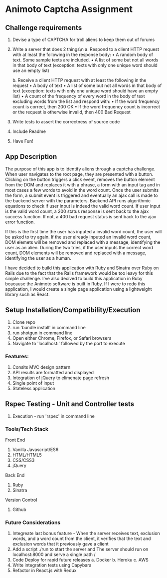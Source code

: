 # Animoto Captcha Assignment

## Challenge requirements
1.	Devise a type of CAPTCHA for troll aliens to keep them out of forums
2.	Write a server that does 2 things\n
	a. Respond to a client HTTP request with at least the following in the response body:
		• A random body of text. Some sample texts are included.
		• A list of some but not all words in that body of text (exception: texts with only one unique word should use an empty 		list)
		
	b. Receive a client HTTP request with at least the following in the request
		• A body of text
		• A list of some but not all words in that body of text (exception: texts with only one unique word should have an empty 		list)
		• A count of the frequency of every word in the body of text excluding words from the list 
	   and respond with:
	   	• If the word frequency count is correct, then 200 OK
		• If the word frequency count is incorrect or the request is otherwise invalid, then 400 Bad Request
		
3.	Write tests to assert the correctness of source code
4.	Include Readme
5.	Have Fun!

## App Description

The purpose of this app is to identify aliens through a captcha challenge. When user navigates to the root page, they are presented with a button. Clicking on the button triggers a click event, removes the button element from the DOM and replaces it with a phrase, a form with an input tag and in most cases a few words to avoid in the word count. Once the user submits the form, a submit event is triggered and eventually an ajax call is made to the backend server with the parameters. Backend API runs algorithmic equations to check if user input is indeed the valid word count. If user input is the valid word count, a 200 status response is sent back to the ajax success function. If not, a 400 bad request status is sent back to the ajax error function. 

If this is the first time the user has inputed a invalid word count, the user will be asked to try again. If the user already inputed an invalid word count, DOM elemets will be removed and replaced with a message, identifying the user as an alien. During the two tries, if the user inputs the correct word count, DOM elements will be removed and replaced with a message, identifying the user as a human.

I have decided to build this application with Ruby and Sinatra over Ruby on Rails due to the fact that the Rails framework would be too leavy for this simple challenge. I've also decived to build this application in Ruby beacause the Animoto software is built in Ruby. If I were to redo this application, I would create a single page application using a lightweight library such as React.

## Setup Installation/Compatibility/Execution
1.	Clone repo
2.	run 'bundle install' in command line
3.	run shotgun in command line
2.	Open either Chrome, Firefox, or Safari browsers
3.	Navigate to 'localhost:' followed by the port to execute

### Features:
1.	Consits MVC design pattern
2.	API results are formatted and displayed
3.	Integration of jQuery to elimenate page refresh
4.  Single point of input
5.  Stateless application

## Rspec Testing - Unit and Controller tests
1.	Execution - run 'rspec' in command line

### Tools/Tech Stack
Front End
1.	Vanilla Javascript/ES6
2.	HTML/HTML5
3.	CSS/CSS3
4.	jQuery

Back End
1.	Ruby
2.	Sinatra

Version Control
1) Github

###	Future Considerations 
1. Integreate last bonus feature - When the server receives text, exclusion words, and a word count from the client, it verifies that the text and exclusion words that it previously gave a client
2. Add a script ./run to start the server and The server should run on localhost:8000 and serve a single path /
3.	Code Deploy for rapid future releases
		a.	Docker
		b.	Heroku
		c.	AWS
4. Write integration tests using Capybara
5.	Refactor in React.js with Redux

